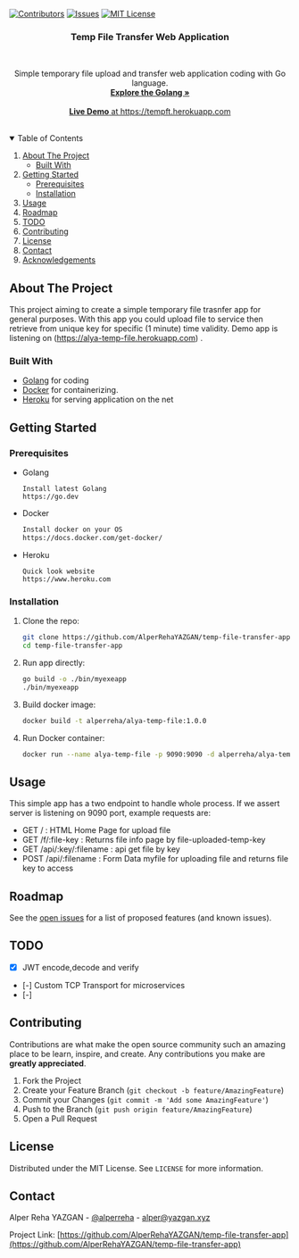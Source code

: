 [![Contributors][contributors-shield]][contributors-url]
  [![Issues][issues-shield]][issues-url]
  [![MIT License][license-shield]][license-url]

<p align="center">
  <h3 align="center">Temp File Transfer Web Application</h3>
  <br/>
  


  <p align="center">
    Simple temporary file upload and transfer web application coding with Go language.
    <br />
    <a href="https://go.dev/"><strong>Explore the Golang »</strong></a>
    <br />
    <br />
    <a href="https://tempft.herokuapp.com/"><strong>Live Demo</strong> at https://tempft.herokuapp.com</a>
    <br />
    <br />
  </p>
</p>

<!-- TABLE OF CONTENTS -->
<details open="open">
  <summary>Table of Contents</summary>
  <ol>
    <li>
      <a href="#about-the-project">About The Project</a>
      <ul>
        <li><a href="#built-with">Built With</a></li>
      </ul>
    </li>
    <li>
      <a href="#getting-started">Getting Started</a>
      <ul>
        <li><a href="#prerequisites">Prerequisites</a></li>
        <li><a href="#installation">Installation</a></li>
      </ul>
    </li>
    <li><a href="#usage">Usage</a></li>
    <li><a href="#roadmap">Roadmap</a></li>
    <li><a href="#todo">TODO</a></li>
    <li><a href="#contributing">Contributing</a></li>
    <li><a href="#license">License</a></li>
    <li><a href="#contact">Contact</a></li>
    <li><a href="#acknowledgements">Acknowledgements</a></li>
  </ol>
</details>

## About The Project
This project aiming to create a simple temporary file trasnfer app for general purposes. With this app you could upload 
file to service then retrieve from unique key for specific (1 minute) time validity. Demo app is listening on (https://alya-temp-file.herokuapp.com)
. 

### Built With

- [Golang](https://go.dev/) for coding
- [Docker](https://www.docker.com) for containerizing.
- [Heroku](https://heroku.com/) for serving application on the net

## Getting Started
### Prerequisites

- Golang
  ```
  Install latest Golang  
  https://go.dev 
  ```  
- Docker
  ```sh
  Install docker on your OS  
  https://docs.docker.com/get-docker/  
  ```
- Heroku
  ```
  Quick look website  
  https://www.heroku.com 
  ```  


### Installation

1. Clone the repo:
   ```sh
   git clone https://github.com/AlperRehaYAZGAN/temp-file-transfer-app.git  
   cd temp-file-transfer-app
   ```
1. Run app directly:
   ```sh
   go build -o ./bin/myexeapp
   ./bin/myexeapp
   ```
2. Build docker image:
   ```sh
   docker build -t alperreha/alya-temp-file:1.0.0
   ```
3. Run Docker container:
   ```sh
   docker run --name alya-temp-file -p 9090:9090 -d alperreha/alya-temp-file:1.0.0
   ```

## Usage

This simple app has a two endpoint to handle whole process. If we assert server is listening on 9090 port, example requests are:

- GET / : HTML Home Page for upload file  
- GET /f/:file-key : Returns file info page by file-uploaded-temp-key   
- GET /api/:key/:filename : api get file by key
- POST /api/:filename : Form Data myfile for uploading file and returns file key to access  

## Roadmap

See the [open issues](https://github.com/AlperRehaYAZGAN/temp-file-transfer-app/issues) for a list of proposed features (and known issues).

## TODO  
- [X] JWT encode,decode and verify  
- [-] Custom TCP Transport for microservices  
- [-] 

## Contributing

Contributions are what make the open source community such an amazing place to be learn, inspire, and create. Any contributions you make are **greatly appreciated**.

1. Fork the Project
2. Create your Feature Branch (`git checkout -b feature/AmazingFeature`)
3. Commit your Changes (`git commit -m 'Add some AmazingFeature'`)
4. Push to the Branch (`git push origin feature/AmazingFeature`)
5. Open a Pull Request

## License

Distributed under the MIT License. See `LICENSE` for more information.

## Contact

Alper Reha YAZGAN - [@alperreha](https://twitter.com/alperreha) - alper@yazgan.xyz

Project Link: [https://github.com/AlperRehaYAZGAN/temp-file-transfer-app](https://github.com/AlperRehaYAZGAN/temp-file-transfer-app)


<!-- MARKDOWN LINKS & IMAGES -->
<!-- https://www.markdownguide.org/basic-syntax/#reference-style-links -->

[contributors-shield]: https://img.shields.io/github/contributors/AlperRehaYAZGAN/temp-file-transfer-app.svg?style=for-the-badge
[contributors-url]: https://github.com/AlperRehaYAZGAN/temp-file-transfer-app/graphs/contributors
[issues-shield]: https://img.shields.io/github/issues/AlperRehaYAZGAN/temp-file-transfer-app.svg?style=for-the-badge
[issues-url]: https://github.com/AlperRehaYAZGAN/temp-file-transfer-app/issues
[license-shield]: https://img.shields.io/github/license/AlperRehaYAZGAN/temp-file-transfer-app.svg?style=for-the-badge
[license-url]: https://github.com/AlperRehaYAZGAN/temp-file-transfer-app/blob/master/LICENCE